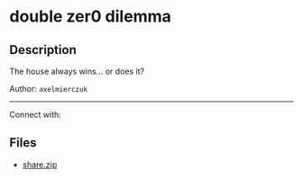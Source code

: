 # double zer0 dilemma

## Description

The house always wins... or does it?

Author:   `axelmierczuk`

---
Connect with:




## Files

* [share.zip](files/share.zip)

